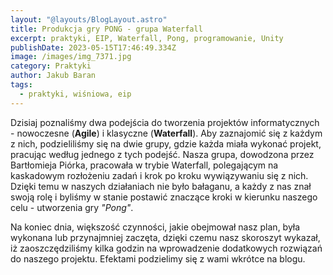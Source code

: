 ```yaml
---
layout: "@layouts/BlogLayout.astro"
title: Produkcja gry PONG - grupa Waterfall
excerpt: praktyki, EIP, Waterfall, Pong, programowanie, Unity
publishDate: 2023-05-15T17:46:49.334Z
image: /images/img_7371.jpg
category: Praktyki
author: Jakub Baran
tags:
  - praktyki, wiśniowa, eip
---
```

Dzisiaj poznaliśmy dwa podejścia do tworzenia projektów informatycznych - nowoczesne (**Agile**) i klasyczne (**Waterfall**). Aby zaznajomić się z każdym z nich, podzieliliśmy się na dwie grupy, gdzie każda miała wykonać projekt, pracując według jednego z tych podejść. Nasza grupa, dowodzona przez Bartłomieja Piórka, pracowała w trybie Waterfall, polegającym na kaskadowym rozłożeniu zadań i krok po kroku wywiązywaniu się z nich. Dzięki temu w naszych działaniach nie było bałaganu, a każdy z nas znał swoją rolę i byliśmy w stanie postawić znaczące kroki w kierunku naszego celu - utworzenia gry *"Pong"*.

Na koniec dnia, większość czynności, jakie obejmował nasz plan, była wykonana lub przynajmniej zaczęta, dzięki czemu nasz skoroszyt wykazał, iż zaoszczędziliśmy kilka godzin na wprowadzenie dodatkowych rozwiązań do naszego projektu. Efektami podzielimy się z wami wkrótce na blogu.